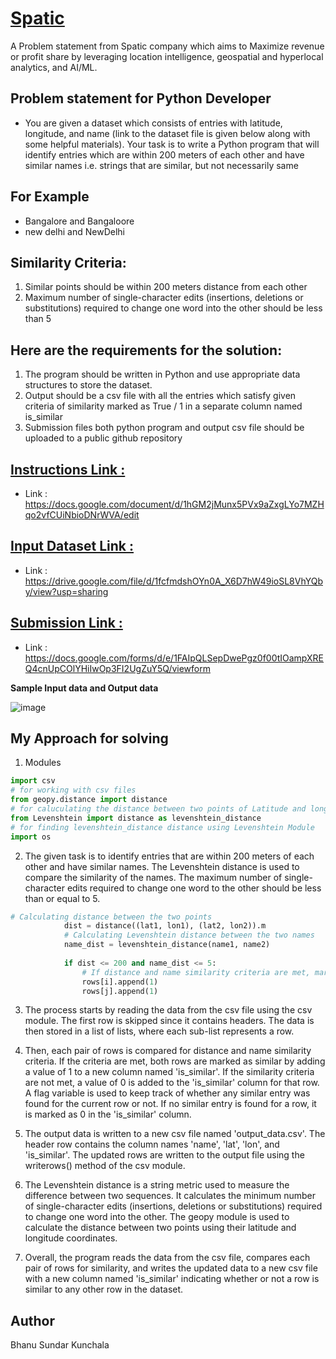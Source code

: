 # [Spatic](https://www.gospatic.com/)
A Problem statement from Spatic company which aims to Maximize revenue or profit share by leveraging location intelligence, geospatial and hyperlocal analytics, and AI/ML.

## Problem statement for Python Developer
* You are given a dataset which consists of entries with latitude, longitude, and name (link to the dataset file is given below along with some helpful materials).  Your task is to write a Python program that will identify entries which are within 200 meters of each other and have similar names i.e. strings that are similar, but not necessarily same

   
## For Example
* Bangalore and Bangaloore
* new delhi and NewDelhi  

## Similarity Criteria: 
1. Similar points should be within 200 meters distance from each other 
2. Maximum number of single-character edits (insertions, deletions or substitutions) required to change one word into the other should be less than 5  

## Here are the requirements for the solution:
1. The program should be written in Python and use appropriate data structures to store the dataset.  
2. Output should be a csv file with all the entries which satisfy given criteria of similarity marked as True / 1 in a separate column named is_similar  
3. Submission files both python program and output csv file should be uploaded to a public github repository   

## [Instructions Link : ](https://docs.google.com/document/d/1hGM2jMunx5PVx9aZxgLYo7MZHqo2vfCUiNbioDNrWVA/edit)  
* Link : https://docs.google.com/document/d/1hGM2jMunx5PVx9aZxgLYo7MZHqo2vfCUiNbioDNrWVA/edit

## [Input Dataset Link : ](https://drive.google.com/file/d/1fcfmdshOYn0A_X6D7hW49ioSL8VhYQby/view?usp=sharing)  
* Link : https://drive.google.com/file/d/1fcfmdshOYn0A_X6D7hW49ioSL8VhYQby/view?usp=sharing

## [Submission Link : ](https://docs.google.com/forms/d/e/1FAIpQLSepDwePgz0f00tIOampXREQ4cnUpCOlYHiIwOp3FI2UgZuY5Q/viewform)  
* Link : https://docs.google.com/forms/d/e/1FAIpQLSepDwePgz0f00tIOampXREQ4cnUpCOlYHiIwOp3FI2UgZuY5Q/viewform

**Sample Input data and Output data**  


![image](https://github.com/Sundar321/Spatic-/blob/main/sample%20input%20data%20and%20output%20data.png)


## My Approach for solving  
1. Modules  
```python
import csv
# for working with csv files
from geopy.distance import distance
# for caluculating the distance between two points of Latitude and longitude
from Levenshtein import distance as levenshtein_distance
# for finding levenshtein_distance distance using Levenshtein Module
import os
``` 
2. The given task is to identify entries that are within 200 meters of each other and have similar names. The Levenshtein distance is used to compare the similarity of the names. The maximum number of single-character edits required to change one word to the other should be less than or equal to 5. 
```python
# Calculating distance between the two points
            dist = distance((lat1, lon1), (lat2, lon2)).m
            # Calculating Levenshtein distance between the two names
            name_dist = levenshtein_distance(name1, name2)
            
            if dist <= 200 and name_dist <= 5:
                # If distance and name similarity criteria are met, mark both rows as similar
                rows[i].append(1)
                rows[j].append(1)
```    
3. The process starts by reading the data from the csv file using the csv module. The first row is skipped since it contains headers. The data is then stored in a list of lists, where each sub-list represents a row.    
4. Then, each pair of rows is compared for distance and name similarity criteria. If the criteria are met, both rows are marked as similar by adding a value of 1 to a new column named 'is_similar'. If the similarity criteria are not met, a value of 0 is added to the 'is_similar' column for that row. A flag variable is used to keep track of whether any similar entry was found for the current row or not. If no similar entry is found for a row, it is marked as 0 in the 'is_similar' column.   
5. The output data is written to a new csv file named 'output_data.csv'. The header row contains the column names 'name', 'lat', 'lon', and 'is_similar'. The updated rows are written to the output file using the writerows() method of the csv module.   
6. The Levenshtein distance is a string metric used to measure the difference between two sequences. It calculates the minimum number of single-character edits (insertions, deletions or substitutions) required to change one word into the other. The geopy module is used to calculate the distance between two points using their latitude and longitude coordinates. 

7. Overall, the program reads the data from the csv file, compares each pair of rows for similarity, and writes the updated data to a new csv file with a new column named 'is_similar' indicating whether or not a row is similar to any other row in the dataset.    




## Author  
Bhanu Sundar Kunchala


